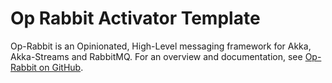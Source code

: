 Op Rabbit Activator Template
============================

Op-Rabbit is an Opinionated, High-Level messaging framework for Akka, Akka-Streams and RabbitMQ. For an overview and documentation, see [Op-Rabbit on GitHub](https://github.com/SpinGo/op-rabbit).


